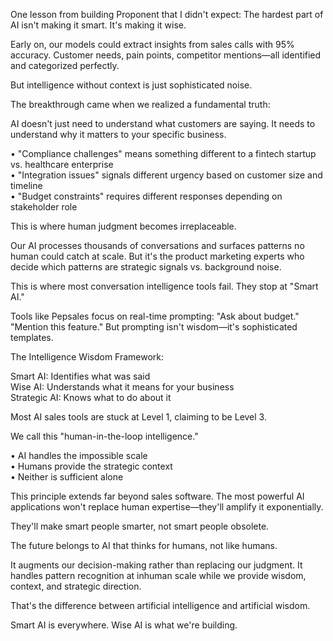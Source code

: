 One lesson from building Proponent that I didn't expect: The hardest part of AI isn't making it smart. It's making it wise.

Early on, our models could extract insights from sales calls with 95% accuracy. Customer needs, pain points, competitor mentions—all identified and categorized perfectly.

But intelligence without context is just sophisticated noise.

The breakthrough came when we realized a fundamental truth:

AI doesn't just need to understand what customers are saying. It needs to understand why it matters to your specific business.

• "Compliance challenges" means something different to a fintech startup vs. healthcare enterprise  
• "Integration issues" signals different urgency based on customer size and timeline  
• "Budget constraints" requires different responses depending on stakeholder role

This is where human judgment becomes irreplaceable.

Our AI processes thousands of conversations and surfaces patterns no human could catch at scale. But it's the product marketing experts who decide which patterns are strategic signals vs. background noise.

This is where most conversation intelligence tools fail. They stop at "Smart AI."

Tools like Pepsales focus on real-time prompting: "Ask about budget." "Mention this feature." But prompting isn't wisdom—it's sophisticated templates.

The Intelligence Wisdom Framework:

Smart AI: Identifies what was said  
Wise AI: Understands what it means for your business  
Strategic AI: Knows what to do about it

Most AI sales tools are stuck at Level 1, claiming to be Level 3.

We call this "human-in-the-loop intelligence."

• AI handles the impossible scale  
• Humans provide the strategic context  
• Neither is sufficient alone

This principle extends far beyond sales software. The most powerful AI applications won't replace human expertise—they'll amplify it exponentially.

They'll make smart people smarter, not smart people obsolete.

The future belongs to AI that thinks for humans, not like humans.

It augments our decision-making rather than replacing our judgment. It handles pattern recognition at inhuman scale while we provide wisdom, context, and strategic direction.

That's the difference between artificial intelligence and artificial wisdom.

Smart AI is everywhere. Wise AI is what we're building.